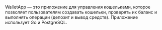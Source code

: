WalletApp — это приложение для управления кошельками, которое позволяет пользователям создавать кошельки, проверять их баланс и выполнять операции (депозит и вывод средств). Приложение использует Go и PostgreSQL.